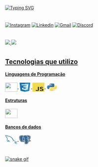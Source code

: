 <!-- Saudação #include <stdio.h>

#define TAMANHO_MAXIMO 100

struct Cliente {
    char nome[TAMANHO_MAXIMO];
    int idade;
    char cpf[TAMANHO_MAXIMO];
    char endereco[TAMANHO_MAXIMO];
    char telefone[TAMANHO_MAXIMO];
    char sexo;
};

int main() {
    struct Cliente cliente;

    printf("Digite o nome do cliente: ");
    fgets(cliente.nome, TAMANHO_MAXIMO, stdin);

    printf("Digite a idade do cliente: ");
    scanf("%d", &cliente.idade);

    printf("Digite o CPF do cliente: ");
    scanf(" %s", cliente.cpf);

    printf("Digite o endereço do cliente: ");
    getchar(); // Consumir o caractere de nova linha deixado pelo scanf anterior
    fgets(cliente.endereco, TAMANHO_MAXIMO, stdin);

    printf("Digite o telefone do cliente: ");
    fgets(cliente.telefone, TAMANHO_MAXIMO, stdin);

    printf("Digite o sexo do cliente (M/F): ");
    scanf(" %c", &cliente.sexo);

    printf("\nDados do cliente:\n");
    printf("Nome: %s", cliente.nome);
    printf("Idade: %d\n", cliente.idade);
    printf("CPF: %s\n", cliente.cpf);
    printf("Endereço: %s", cliente.endereco);
    printf("Telefone: %s", cliente.telefone);
    printf("Sexo: %c\n", cliente.sexo);

    return 0;
}
 -->

<div>
    <a href="https://git.io/typing-svg"><img src="https://readme-typing-svg.herokuapp.com?font=Fira+Code&pause=1000&color=39FF14&center=falso&vCenter=falso&repeat=verdadeiro&width=435&lines=Ol%C3%A1!+eu+sou+o+Arthur+Augustinho." alt="Typing SVG" /></a>
</div>

#
<!-- Redes Sociais -->

[![Instagram](https://img.shields.io/badge/Instagram-E4405F?style=for-the-badge&logo=instagram&logoColor=white)](https://www.instagram.com/invites/contact/?i=1w5tbi5x9ej4s&utm_content=2wtxfzl )
[![Linkedin](https://img.shields.io/badge/LinkedIn-0077B5?style=for-the-badge&logo=linkedin&logoColor=white)](https://www.linkedin.com/in/arthur-augustinho-46076522b)
[![Gmail](https://img.shields.io/badge/Gmail-D14836?style=for-the-badge&logo=gmail&logoColor=white)](mailto:arthuraugustinho35@gmail.com)
[![Discord](https://img.shields.io/badge/Discord-7289DA?style=for-the-badge&logo=discord&logoColor=white)](https://discord.com/users/#4533)

#
<!-- Status da conta Arthur Augustinho -->

<div>
  <a href="https://github.com/ArthurAugustinho">
  <img height="180em" src="https://github-readme-stats.vercel.app/api?username=ArthurAugustinho&show_icons=true&theme=chartreuse-dark"/>
  <img height="180em" src="https://github-readme-stats.vercel.app/api/top-langs/?username=ArthurAugustinho&layout=compact&theme=chartreuse-dark"/>
</div>

#

## Tecnologias que utilizo

<div>

  #### Linguagens de Programação
  <img align="center" height="30" width="40" src="https://user-images.githubusercontent.com/84246094/134066180-d11880e0-f92f-47da-9f70-1b5d7c39934b.png">
  <img align="center" height="30" width="40" src="https://raw.githubusercontent.com/devicons/devicon/master/icons/css3/css3-original.svg" alt ="CSS3">
  <img align="center" height="30" width="40" src="https://raw.githubusercontent.com/devicons/devicon/master/icons/javascript/javascript-original.svg">
  <img align="center" height="30" width="40" src="https://raw.githubusercontent.com/devicons/devicon/master/icons/python/python-original.svg">
  
  #### Estruturas
  <img align="center" height="30" width="40" src="https://user-images.githubusercontent.com/84246094/180622105-6de2c096-27b5-4469-8189-7a0175a0a903.png">

  #### Bancos de dados
  <img align="center" height="30" width="40" src="https://raw.githubusercontent.com/devicons/devicon/master/icons/mysql/mysql-original.svg">
  <img align="center" height="30" width="40" src="https://raw.githubusercontent.com/devicons/devicon/master/icons/postgresql/postgresql-original.svg">
</div>

#
    

![snake gif](https://github.com/ArthurAugustinho/ArthurAugustinho/blob/output/github-contribution-grid-snake.svg)
    
<!-- 2CCA-000451-5766EBC3 -->
